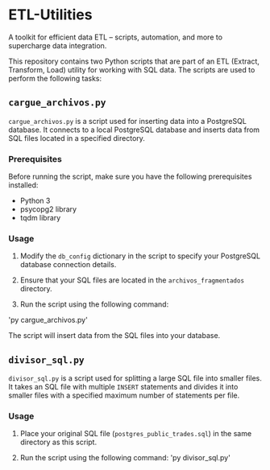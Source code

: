 # ETL-Utilities
A toolkit for efficient data ETL – scripts, automation, and more to supercharge data integration.

This repository contains two Python scripts that are part of an ETL (Extract, Transform, Load) utility for working with SQL data. The scripts are used to perform the following tasks:

## `cargue_archivos.py`

`cargue_archivos.py` is a script used for inserting data into a PostgreSQL database. It connects to a local PostgreSQL database and inserts data from SQL files located in a specified directory.

### Prerequisites

Before running the script, make sure you have the following prerequisites installed:

- Python 3
- psycopg2 library
- tqdm library

### Usage

1. Modify the `db_config` dictionary in the script to specify your PostgreSQL database connection details.

2. Ensure that your SQL files are located in the `archivos_fragmentados` directory.

3. Run the script using the following command:
 
'py cargue_archivos.py'

The script will insert data from the SQL files into your database.

## `divisor_sql.py`

`divisor_sql.py` is a script used for splitting a large SQL file into smaller files. It takes an SQL file with multiple `INSERT` statements and divides it into smaller files with a specified maximum number of statements per file.

### Usage

1. Place your original SQL file (`postgres_public_trades.sql`) in the same directory as this script.

2. Run the script using the following command:
'py divisor_sql.py'

